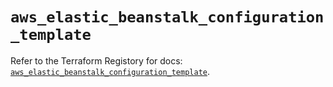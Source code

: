 # `aws_elastic_beanstalk_configuration_template`

Refer to the Terraform Registory for docs: [`aws_elastic_beanstalk_configuration_template`](https://www.terraform.io/docs/providers/aws/r/elastic_beanstalk_configuration_template).
